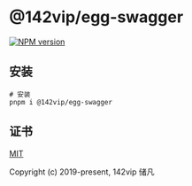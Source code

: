 # @142vip/egg-swagger

[![NPM version](https://img.shields.io/npm/v/@142vip/egg-swagger?labelColor=0b3d52&color=1da469&label=version)](https://www.npmjs.com/package/@142vip/egg-swagger)

## 安装

```shell
# 安装
pnpm i @142vip/egg-swagger
```

## 证书

[MIT](https://opensource.org/license/MIT)

Copyright (c) 2019-present, 142vip 储凡
